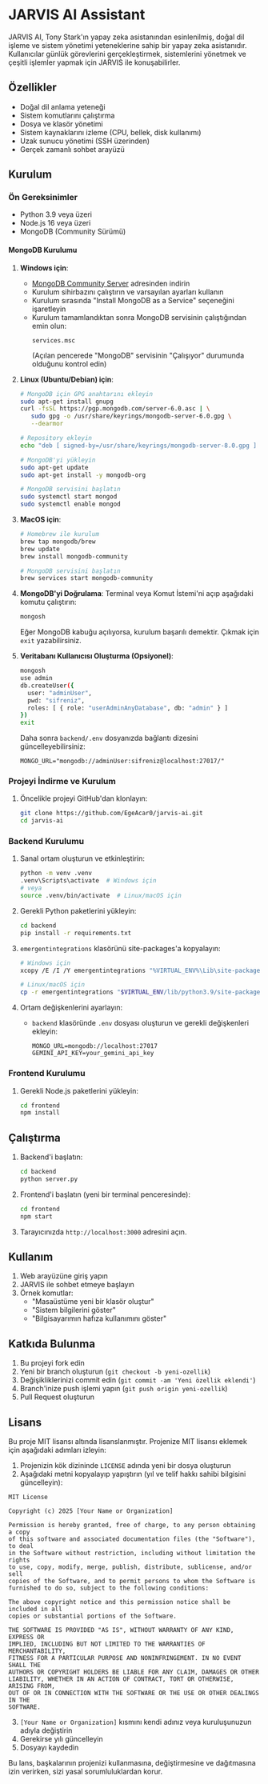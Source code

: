 # JARVIS AI Assistant

JARVIS AI, Tony Stark'ın yapay zeka asistanından esinlenilmiş, doğal dil işleme ve sistem yönetimi yeteneklerine sahip bir yapay zeka asistanıdır. Kullanıcılar günlük görevlerini gerçekleştirmek, sistemlerini yönetmek ve çeşitli işlemler yapmak için JARVIS ile konuşabilirler.

## Özellikler

- Doğal dil anlama yeteneği
- Sistem komutlarını çalıştırma
- Dosya ve klasör yönetimi
- Sistem kaynaklarını izleme (CPU, bellek, disk kullanımı)
- Uzak sunucu yönetimi (SSH üzerinden)
- Gerçek zamanlı sohbet arayüzü

## Kurulum

### Ön Gereksinimler

- Python 3.9 veya üzeri
- Node.js 16 veya üzeri
- MongoDB (Community Sürümü)

#### MongoDB Kurulumu

1. **Windows için**:
   - [MongoDB Community Server](https://www.mongodb.com/try/download/community) adresinden indirin
   - Kurulum sihirbazını çalıştırın ve varsayılan ayarları kullanın
   - Kurulum sırasında "Install MongoDB as a Service" seçeneğini işaretleyin
   - Kurulum tamamlandıktan sonra MongoDB servisinin çalıştığından emin olun:
     ```
     services.msc
     ```
     (Açılan pencerede "MongoDB" servisinin "Çalışıyor" durumunda olduğunu kontrol edin)

2. **Linux (Ubuntu/Debian) için**:
   ```bash
   # MongoDB için GPG anahtarını ekleyin
   sudo apt-get install gnupg
   curl -fsSL https://pgp.mongodb.com/server-6.0.asc | \
      sudo gpg -o /usr/share/keyrings/mongodb-server-6.0.gpg \
      --dearmor

   # Repository ekleyin
   echo "deb [ signed-by=/usr/share/keyrings/mongodb-server-8.0.gpg ] http://repo.mongodb.org/apt/debian bookworm/mongodb-org/8.0 main" | sudo tee /etc/apt/sources.list.d/mongodb-org-8.0.list

   # MongoDB'yi yükleyin
   sudo apt-get update
   sudo apt-get install -y mongodb-org

   # MongoDB servisini başlatın
   sudo systemctl start mongod
   sudo systemctl enable mongod
   ```

3. **MacOS için**:
   ```bash
   # Homebrew ile kurulum
   brew tap mongodb/brew
   brew update
   brew install mongodb-community

   # MongoDB servisini başlatın
   brew services start mongodb-community
   ```

4. **MongoDB'yi Doğrulama**:
   Terminal veya Komut İstemi'ni açıp aşağıdaki komutu çalıştırın:
   ```bash
   mongosh
   ```
   Eğer MongoDB kabuğu açılıyorsa, kurulum başarılı demektir. Çıkmak için `exit` yazabilirsiniz.

5. **Veritabanı Kullanıcısı Oluşturma (Opsiyonel)**:
   ```bash
   mongosh
   use admin
   db.createUser({
     user: "adminUser",
     pwd: "sifreniz",
     roles: [ { role: "userAdminAnyDatabase", db: "admin" } ]
   })
   exit
   ```
   Daha sonra `backend/.env` dosyanızda bağlantı dizesini güncelleyebilirsiniz:
   ```
   MONGO_URL="mongodb://adminUser:sifreniz@localhost:27017/"
   ```

### Projeyi İndirme ve Kurulum

1. Öncelikle projeyi GitHub'dan klonlayın:
   ```bash
   git clone https://github.com/EgeAcar0/jarvis-ai.git
   cd jarvis-ai
   ```

### Backend Kurulumu

1. Sanal ortam oluşturun ve etkinleştirin:
   ```bash
   python -m venv .venv
   .venv\Scripts\activate  # Windows için
   # veya
   source .venv/bin/activate  # Linux/macOS için
   ```

2. Gerekli Python paketlerini yükleyin:
   ```bash
   cd backend
   pip install -r requirements.txt
   ```

3. `emergentintegrations` klasörünü site-packages'a kopyalayın:
   ```bash
   # Windows için
   xcopy /E /I /Y emergentintegrations "%VIRTUAL_ENV%\Lib\site-packages\emergentintegrations"
   
   # Linux/macOS için
   cp -r emergentintegrations "$VIRTUAL_ENV/lib/python3.9/site-packages/"
   ```

4. Ortam değişkenlerini ayarlayın:
   - `backend` klasöründe `.env` dosyası oluşturun ve gerekli değişkenleri ekleyin:
     ```
     MONGO_URL=mongodb://localhost:27017
     GEMINI_API_KEY=your_gemini_api_key
     ```

### Frontend Kurulumu

1. Gerekli Node.js paketlerini yükleyin:
   ```bash
   cd frontend
   npm install
   ```

## Çalıştırma

1. Backend'i başlatın:
   ```bash
   cd backend
   python server.py
   ```

2. Frontend'i başlatın (yeni bir terminal penceresinde):
   ```bash
   cd frontend
   npm start
   ```

3. Tarayıcınızda `http://localhost:3000` adresini açın.

## Kullanım

1. Web arayüzüne giriş yapın
2. JARVIS ile sohbet etmeye başlayın
3. Örnek komutlar:
   - "Masaüstüme yeni bir klasör oluştur"
   - "Sistem bilgilerini göster"
   - "Bilgisayarımın hafıza kullanımını göster"

## Katkıda Bulunma

1. Bu projeyi fork edin
2. Yeni bir branch oluşturun (`git checkout -b yeni-ozellik`)
3. Değişikliklerinizi commit edin (`git commit -am 'Yeni özellik eklendi'`)
4. Branch'inize push işlemi yapın (`git push origin yeni-ozellik`)
5. Pull Request oluşturun

## Lisans

Bu proje MIT lisansı altında lisanslanmıştır. Projenize MIT lisansı eklemek için aşağıdaki adımları izleyin:

1. Projenizin kök dizininde `LICENSE` adında yeni bir dosya oluşturun
2. Aşağıdaki metni kopyalayıp yapıştırın (yıl ve telif hakkı sahibi bilgisini güncelleyin):

```
MIT License

Copyright (c) 2025 [Your Name or Organization]

Permission is hereby granted, free of charge, to any person obtaining a copy
of this software and associated documentation files (the "Software"), to deal
in the Software without restriction, including without limitation the rights
to use, copy, modify, merge, publish, distribute, sublicense, and/or sell
copies of the Software, and to permit persons to whom the Software is
furnished to do so, subject to the following conditions:

The above copyright notice and this permission notice shall be included in all
copies or substantial portions of the Software.

THE SOFTWARE IS PROVIDED "AS IS", WITHOUT WARRANTY OF ANY KIND, EXPRESS OR
IMPLIED, INCLUDING BUT NOT LIMITED TO THE WARRANTIES OF MERCHANTABILITY,
FITNESS FOR A PARTICULAR PURPOSE AND NONINFRINGEMENT. IN NO EVENT SHALL THE
AUTHORS OR COPYRIGHT HOLDERS BE LIABLE FOR ANY CLAIM, DAMAGES OR OTHER
LIABILITY, WHETHER IN AN ACTION OF CONTRACT, TORT OR OTHERWISE, ARISING FROM,
OUT OF OR IN CONNECTION WITH THE SOFTWARE OR THE USE OR OTHER DEALINGS IN THE
SOFTWARE.
```

3. `[Your Name or Organization]` kısmını kendi adınız veya kuruluşunuzun adıyla değiştirin
4. Gerekirse yılı güncelleyin
5. Dosyayı kaydedin

Bu lans, başkalarının projenizi kullanmasına, değiştirmesine ve dağıtmasına izin verirken, sizi yasal sorumluluklardan korur.
